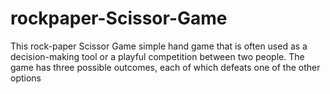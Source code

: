 # rockpaper-Scissor-Game
This rock-paper Scissor Game    simple hand game that is often used as a decision-making tool or a playful competition between two people. The game has three possible outcomes, each of which defeats one of the other options
